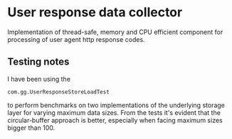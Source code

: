 # User response data collector

Implementation of thread-safe, memory and CPU efficient component for processing of user agent http response codes.

## Testing notes
I have been using the
```
com.gg.UserResponseStoreLoadTest
```
to perform benchmarks on two implementations of the underlying storage layer for varying maximum data sizes.
From the tests it's evident that the circular-buffer approach is better, especially when facing maximum sizes bigger than 100.